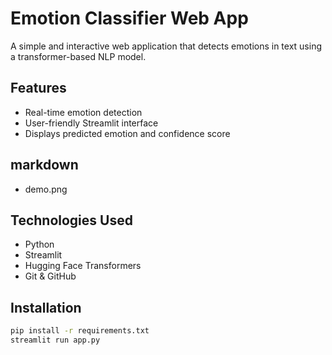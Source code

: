 # Emotion Classifier Web App

A simple and interactive web application that detects emotions in text using a transformer-based NLP model.

## Features
- Real-time emotion detection
- User-friendly Streamlit interface
- Displays predicted emotion and confidence score
## markdown
- demo.png
## Technologies Used
- Python
- Streamlit
- Hugging Face Transformers
- Git & GitHub

## Installation

```bash
pip install -r requirements.txt
streamlit run app.py

